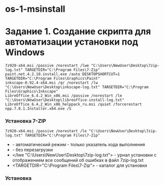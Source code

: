 # os-1-msinstall
# Задание 1. Создание скрипта для автоматизации установки под Windows
```
7z920-x64.msi /passive /norestart /lwe "C:\Users\NewUser\Desktop\7zip-log.txt" TARGETDIR="C:\Program Files\7-Zip"
paint.net.4.2.10.install.exe /auto DESKTOPSHORTCUT=1 TARGETDIR="C:\Program Files\Graphics\Paint"
inkscape-0.92.4-x64.msi /qr /norestart /lw "C:\Users\NewUser\Desktop\inkscape-log.txt" TARGETDIR="C:\Program Files\Graphics\Inkscape"
LibreOffice_6.4.2_Win_x86.msi /passive /norestart /le "C:\Users\NewUser\Desktop\libreoffice-install-log.txt"
LibreOffice_6.4.2_Win_x86_helppack_ru.msi /quiet /forcerestart
npp.7.8.1.Installer.x64.exe /S
```
### Установка 7-ZIP
```
7z920-x64.msi /passive /norestart /le "C:\Users\NewUser\Desktop\7zip-log.txt" TARGETDIR="C:\Program Files\7-Zip"

```
- </passive> - автоматический режим - только указатель хода выполнения
- </norestart> - без перезагрузки
- </lwe "C:\Users\NewUser\Desktop\7zip-log.txt"> - урнал установки с отображением все сообщений об ошибках в файл 7zip-log.txt
- <TARGETDIR="C:\Program Files\7-Zip"> - каталог для установки
### Установка
